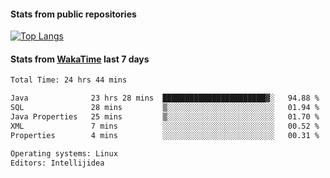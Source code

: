 #### Stats from public repositories

[![Top Langs](https://github-readme-stats.vercel.app/api/top-langs/?username=hyoghurt&layout=compact&exclude_repo=multiserver,docker_compose&langs_count=6)](https://github.com/anuraghazra/github-readme-stats)

#### Stats from [WakaTime](https://wakatime.com/@hyoghurt) last 7 days
<!--START_SECTION:waka-->

```txt
Total Time: 24 hrs 44 mins

Java              23 hrs 28 mins  ███████████████████████▓░   94.88 %
SQL               28 mins         ▒░░░░░░░░░░░░░░░░░░░░░░░░   01.94 %
Java Properties   25 mins         ▒░░░░░░░░░░░░░░░░░░░░░░░░   01.70 %
XML               7 mins          ░░░░░░░░░░░░░░░░░░░░░░░░░   00.52 %
Properties        4 mins          ░░░░░░░░░░░░░░░░░░░░░░░░░   00.31 %

Operating systems: Linux
Editors: Intellijidea
```

<!--END_SECTION:waka-->

